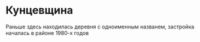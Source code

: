 # Кунцевщина
Раньше здесь находилась деревня с одноименным названем, застройка началась в районе 1980-х годов
